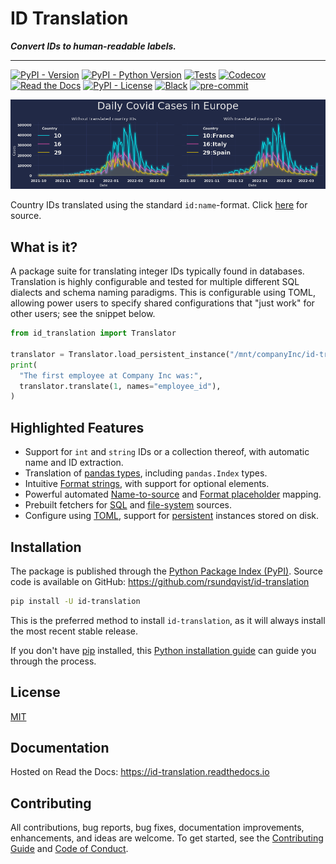 # ID Translation
**_Convert IDs to human-readable labels._**

-----------------

[![PyPI - Version](https://img.shields.io/pypi/v/id-translation.svg)](https://pypi.python.org/pypi/id-translation)
[![PyPI - Python Version](https://img.shields.io/pypi/pyversions/id-translation.svg)](https://pypi.python.org/pypi/id-translation)
[![Tests](https://github.com/rsundqvist/id-translation/workflows/tests/badge.svg)](https://github.com/rsundqvist/id-translation/actions?workflow=tests)
[![Codecov](https://codecov.io/gh/rsundqvist/id-translation/branch/master/graph/badge.svg)](https://codecov.io/gh/rsundqvist/id-translation)
[![Read the Docs](https://readthedocs.org/projects/id-translation/badge/)](https://id-translation.readthedocs.io/)
[![PyPI - License](https://img.shields.io/pypi/l/id-translation.svg)](https://pypi.python.org/pypi/id-translation)
[![Black](https://img.shields.io/badge/code%20style-black-000000.svg)](https://github.com/psf/black)
[![pre-commit](https://img.shields.io/badge/pre--commit-enabled-brightgreen?logo=pre-commit&logoColor=white)](https://github.com/pre-commit/pre-commit)


<div align="center">
  <img src="https://github.com/rsundqvist/id-translation/raw/master/docs/_images/covid-europe-mplcyberpunk-theme.png"><br>
</div>

Country IDs translated using the standard `id:name`-format. Click [here][ecdc] for source.

[ecdc]: https://www.ecdc.europa.eu/en/publications-data/download-todays-data-geographic-distribution-covid-19-cases-worldwide

## What is it?
A package suite for translating integer IDs typically found in databases. Translation is highly configurable and tested
for multiple different SQL dialects and schema naming paradigms. This is configurable using TOML, allowing power users
to specify shared configurations that "just work" for other users; see the snippet below.

```python
from id_translation import Translator

translator = Translator.load_persistent_instance("/mnt/companyInc/id-translation/config.toml")
print(
  "The first employee at Company Inc was:", 
  translator.translate(1, names="employee_id"),
)
```

## Highlighted Features
- Support for ``int`` and ``string`` IDs or a collection thereof, with automatic name and ID extraction.
- Translation of [pandas types][pandas-translation], including `pandas.Index` types.
- Intuitive [Format strings][format], with support for optional elements.
- Powerful automated [Name-to-source][n2s-mapping] and [Format placeholder][pm-mapping] mapping.
- Prebuilt fetchers for [SQL][sql-fetcher] and [file-system][pandas-fetcher] sources.
- Configure using [TOML][translator-config], support for [persistent] instances stored on disk.

[pandas-translation]: https://id-translation.readthedocs.io/en/stable/documentation/examples/notebooks/cookbook/pandas-index.html
[translate]: https://id-translation.readthedocs.io/en/stable/_autosummary/id_translation.html#id_translation.Translator.translate
[format]: https://id-translation.readthedocs.io/en/stable/_autosummary/id_translation.offline.html#id_translation.offline.Format
[n2s-mapping]: https://id-translation.readthedocs.io/en/stable/documentation/translation-primer.html#name-to-source-mapping
[pm-mapping]: https://id-translation.readthedocs.io/en/stable/documentation/translation-primer.html#placeholder-mapping
[persistent]: https://id-translation.readthedocs.io/en/stable/_autosummary/id_translation.html#id_translation.Translator.load_persistent_instance
[sql-fetcher]: https://id-translation.readthedocs.io/en/stable/_autosummary/id_translation.fetching.html#id_translation.fetching.SqlFetcher
[pandas-fetcher]: https://id-translation.readthedocs.io/en/stable/_autosummary/id_translation.fetching.html#id_translation.fetching.PandasFetcher
[translator-config]: https://id-translation.readthedocs.io/en/stable/documentation/translator-config.html


## Installation
The package is published through the [Python Package Index (PyPI)]. Source code
is available on GitHub: https://github.com/rsundqvist/id-translation

```sh
pip install -U id-translation
```

This is the preferred method to install ``id-translation``, as it will always install the
most recent stable release.

If you don't have [pip] installed, this [Python installation guide] can guide
you through the process.

## License
[MIT](LICENSE.md)

## Documentation
Hosted on Read the Docs: https://id-translation.readthedocs.io

## Contributing

All contributions, bug reports, bug fixes, documentation improvements, enhancements, and ideas are welcome. To get 
started, see the [Contributing Guide](CONTRIBUTING.md) and [Code of Conduct](CODE_OF_CONDUCT.md).

[Python Package Index (PyPI)]: https://pypi.org/project/id-translation
[pip]: https://pip.pypa.io
[Python installation guide]: http://docs.python-guide.org/en/stable/starting/installation/
